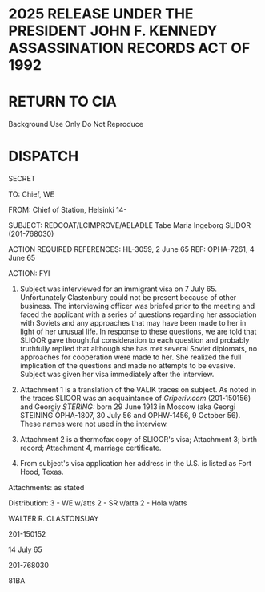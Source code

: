 # 2025 RELEASE UNDER THE PRESIDENT JOHN F. KENNEDY ASSASSINATION RECORDS ACT OF 1992

# RETURN TO CIA
Background Use Only
Do Not Reproduce

# DISPATCH

SECRET

TO: Chief, WE

FROM: Chief of Station, Helsinki 14-

SUBJECT: REDCOAT/LCIMPROVE/AELADLE Tabe Maria Ingeborg SLIDOR (201-768030)

ACTION REQUIRED REFERENCES:
HL-3059, 2 June 65
REF: OPHA-7261, 4 June 65

ACTION: FYI

1.  Subject was interviewed for an immigrant visa on 7 July 65. Unfortunately Clastonbury could not be present because of other business. The interviewing officer was briefed prior to the meeting and faced the applicant with a series of questions regarding her association with Soviets and any approaches that may have been made to her in light of her unusual life. In response to these questions, we are told that SLIOOR gave thoughtful consideration to each question and probably truthfully replied that although she has met several Soviet diplomats, no approaches for cooperation were made to her. She realized the full implication of the questions and made no attempts to be evasive. Subject was given her visa immediately after the interview.

2.  Attachment 1 is a translation of the VALIK traces on subject. As noted in the traces SLIOOR was an acquaintance of *Griperiv.com* (201-150156) and Georgiy *STERING:* born 29 June 1913 in Moscow (aka Georgi STEINING OPHA-1807, 30 July 56 and OPHW-1456, 9 October 56). These names were not used in the interview.

3.  Attachment 2 is a thermofax copy of SLIOOR's visa; Attachment 3; birth record; Attachment 4, marriage certificate.

4.  From subject's visa application her address in the U.S. is listed as Fort Hood, Texas.

Attachments:
as stated

Distribution:
3 - WE w/atts
2 - SR v/atta
2 - Hola v/atts

WALTER R. CLASTONSUAY


201-150152

14 July 65

201-768030

81BA
